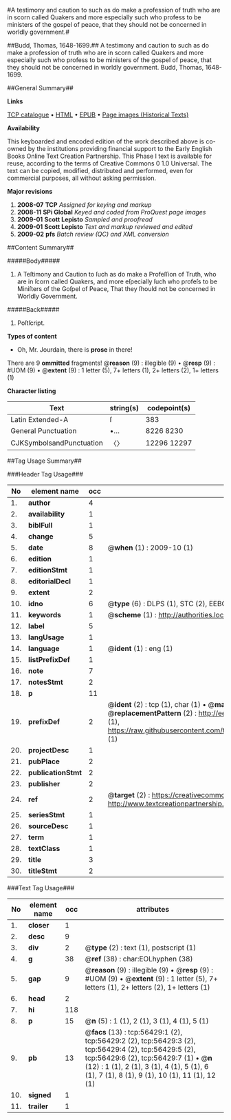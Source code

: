 #A testimony and caution to such as do make a profession of truth who are in scorn called Quakers and more especially such who profess to be ministers of the gospel of peace, that they should not be concerned in worldly government.#

##Budd, Thomas, 1648-1699.##
A testimony and caution to such as do make a profession of truth who are in scorn called Quakers and more especially such who profess to be ministers of the gospel of peace, that they should not be concerned in worldly government.
Budd, Thomas, 1648-1699.

##General Summary##

**Links**

[TCP catalogue](http://www.ota.ox.ac.uk/tcp/)  • 
[HTML](http://tei.it.ox.ac.uk/tcp/Texts-HTML/free/A30/A30016.html)  • 
[EPUB](http://tei.it.ox.ac.uk/tcp/Texts-EPUB/free/A30/A30016.epub) • 
[Page images (Historical Texts)](https://data.historicaltexts.jisc.ac.uk/view?pubId=eebo-12222006e&pageId=eebo-12222006e-56429-1)

**Availability**

This keyboarded and encoded edition of the
	       work described above is co-owned by the institutions
	       providing financial support to the Early English Books
	       Online Text Creation Partnership. This Phase I text is
	       available for reuse, according to the terms of Creative
	       Commons 0 1.0 Universal. The text can be copied,
	       modified, distributed and performed, even for
	       commercial purposes, all without asking permission.

**Major revisions**

1. __2008-07__ __TCP__ *Assigned for keying and markup*
1. __2008-11__ __SPi Global__ *Keyed and coded from ProQuest page images*
1. __2009-01__ __Scott Lepisto__ *Sampled and proofread*
1. __2009-01__ __Scott Lepisto__ *Text and markup reviewed and edited*
1. __2009-02__ __pfs__ *Batch review (QC) and XML conversion*

##Content Summary##

#####Body#####

1. A Teſtimony and Caution to ſuch as do make a Profeſſion of Truth, who are in ſcorn called Quakers, and more eſpecially ſuch who profeſs to be Miniſters of the Goſpel of Peace, That they ſhould not be concerned in Worldly Government.

#####Back#####

1. Poſtſcript.

**Types of content**

  * Oh, Mr. Jourdain, there is **prose** in there!

There are 9 **ommitted** fragments! 
 @__reason__ (9) : illegible (9)  •  @__resp__ (9) : #UOM (9)  •  @__extent__ (9) : 1 letter (5), 7+ letters (1), 2+ letters (2), 1+ letters (1)

**Character listing**


|Text|string(s)|codepoint(s)|
|---|---|---|
|Latin Extended-A|ſ|383|
|General Punctuation|•…|8226 8230|
|CJKSymbolsandPunctuation|〈〉|12296 12297|

##Tag Usage Summary##

###Header Tag Usage###

|No|element name|occ|attributes|
|---|---|---|---|
|1.|__author__|4||
|2.|__availability__|1||
|3.|__biblFull__|1||
|4.|__change__|5||
|5.|__date__|8| @__when__ (1) : 2009-10 (1)|
|6.|__edition__|1||
|7.|__editionStmt__|1||
|8.|__editorialDecl__|1||
|9.|__extent__|2||
|10.|__idno__|6| @__type__ (6) : DLPS (1), STC (2), EEBO-CITATION (1), OCLC (1), VID (1)|
|11.|__keywords__|1| @__scheme__ (1) : http://authorities.loc.gov/ (1)|
|12.|__label__|5||
|13.|__langUsage__|1||
|14.|__language__|1| @__ident__ (1) : eng (1)|
|15.|__listPrefixDef__|1||
|16.|__note__|7||
|17.|__notesStmt__|2||
|18.|__p__|11||
|19.|__prefixDef__|2| @__ident__ (2) : tcp (1), char (1)  •  @__matchPattern__ (2) : ([0-9\-]+):([0-9IVX]+) (1), (.+) (1)  •  @__replacementPattern__ (2) : http://eebo.chadwyck.com/downloadtiff?vid=$1&page=$2 (1), https://raw.githubusercontent.com/textcreationpartnership/Texts/master/tcpchars.xml#$1 (1)|
|20.|__projectDesc__|1||
|21.|__pubPlace__|2||
|22.|__publicationStmt__|2||
|23.|__publisher__|2||
|24.|__ref__|2| @__target__ (2) : https://creativecommons.org/publicdomain/zero/1.0/ (1), http://www.textcreationpartnership.org/docs/. (1)|
|25.|__seriesStmt__|1||
|26.|__sourceDesc__|1||
|27.|__term__|1||
|28.|__textClass__|1||
|29.|__title__|3||
|30.|__titleStmt__|2||


###Text Tag Usage###

|No|element name|occ|attributes|
|---|---|---|---|
|1.|__closer__|1||
|2.|__desc__|9||
|3.|__div__|2| @__type__ (2) : text (1), postscript (1)|
|4.|__g__|38| @__ref__ (38) : char:EOLhyphen (38)|
|5.|__gap__|9| @__reason__ (9) : illegible (9)  •  @__resp__ (9) : #UOM (9)  •  @__extent__ (9) : 1 letter (5), 7+ letters (1), 2+ letters (2), 1+ letters (1)|
|6.|__head__|2||
|7.|__hi__|118||
|8.|__p__|15| @__n__ (5) : 1 (1), 2 (1), 3 (1), 4 (1), 5 (1)|
|9.|__pb__|13| @__facs__ (13) : tcp:56429:1 (2), tcp:56429:2 (2), tcp:56429:3 (2), tcp:56429:4 (2), tcp:56429:5 (2), tcp:56429:6 (2), tcp:56429:7 (1)  •  @__n__ (12) : 1 (1), 2 (1), 3 (1), 4 (1), 5 (1), 6 (1), 7 (1), 8 (1), 9 (1), 10 (1), 11 (1), 12 (1)|
|10.|__signed__|1||
|11.|__trailer__|1||
